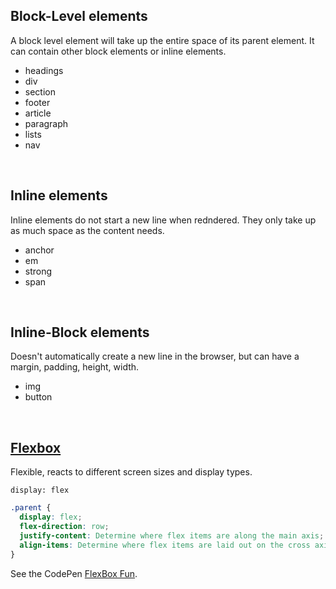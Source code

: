 ## Block-Level elements
A block level element will take up the entire space of its parent element. It can contain other block elements or inline elements.

* headings
* div
* section
* footer
* article
* paragraph
* lists
* nav

&nbsp;
## Inline elements
Inline elements do not start a new line when redndered. They only take up as much space as the content needs.

* anchor
* em
* strong
* span

&nbsp;
## Inline-Block elements
Doesn't automatically create a new line in the browser, but can have a margin, padding, height, width.


* img
* button

&nbsp;
## [Flexbox](https://css-tricks.com/snippets/css/a-guide-to-flexbox/)
Flexible, reacts to different screen sizes and display types.

`display: flex`

```css
.parent {
  display: flex;
  flex-direction: row;
  justify-content: Determine where flex items are along the main axis;
  align-items: Determine where flex items are laid out on the cross axis;
}
```

See the CodePen <a href="https://codepen.io/sadief/pen/XGXWPz">
FlexBox Fun</a>.

